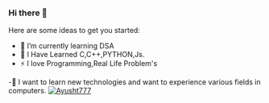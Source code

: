### Hi there 👋


Here are some ideas to get you started:
- 🌱 I’m currently learning DSA
- :scroll: I Have Learned C,C++,PYTHON,Js.
- ⚡ I love Programming,Real Life Problem's

-:page_with_curl: I want to learn new technologies and want to experience various fields in computers.
[![Ayusht777](https://github-readme-stats.vercel.app/api?username=Ayusht777\&show_icons=true\&theme=great-gatsby#gh-dark-mode-only)]()
